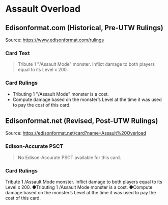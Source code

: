 # Assault Overload

## Edisonformat.com (Historical, Pre-UTW Rulings)

Source: https://www.edisonformat.com/rulings

### Card Text

> Tribute 1 "/Assault Mode" monster. Inflict damage to both players equal to its Level x 200.

### Card Rulings

*   Tributing 1 "/Assault Mode" monster is a cost.
*   Compute damage based on the monster’s Level at the time it was used to pay the cost of this card.

## Edisonformat.net (Revised, Post-UTW Rulings)

Source: https://edisonformat.net/card?name=Assault%20Overload

### Edison-Accurate PSCT

> No Edison-Accurate PSCT available for this card.

### Card Rulings

Tribute 1 /Assault Mode monster. Inflict damage to both players equal to its Level x 200.
●Tributing 1 /Assault Mode monster is a cost.
●Compute damage based on the monster’s Level at the time it was used to pay the cost of this card.
            